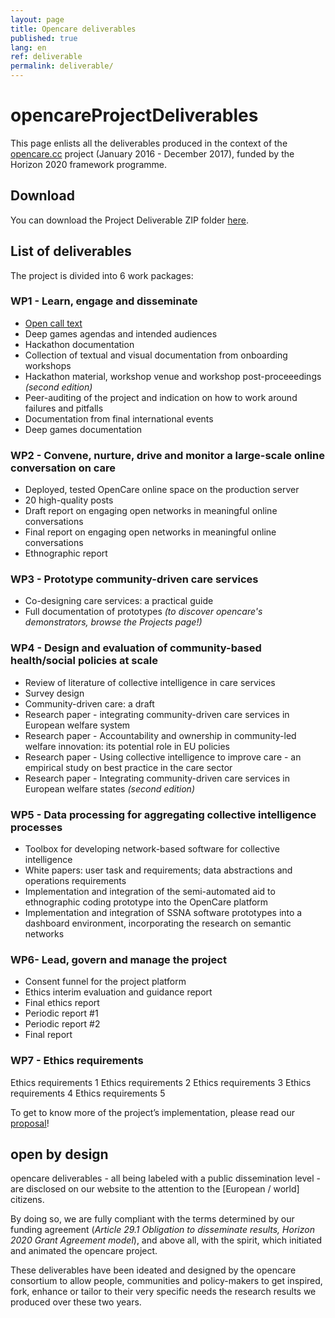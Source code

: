 ```yaml
---
layout: page
title: Opencare deliverables
published: true
lang: en
ref: deliverable
permalink: deliverable/
---
```


# opencareProjectDeliverables


This page enlists all the deliverables produced in the context of the [opencare.cc](http://opencare.cc/) project (January 2016 - December 2017), funded by the Horizon 2020 framework programme.

## Download

You can download the Project Deliverable ZIP folder [ here](https://github.com/opencarecc/opencareProjectDeliverables/archive/master.zip).

## List of deliverables

The project is divided into 6 work packages:

### WP1 - Learn, engage and disseminate

- [Open call text
](https://github.com/opencarecc/opencareProjectDeliverables/blob/master/WP1/D1.3_opencalltext.pdf)
- Deep games agendas and intended audiences
- Hackathon documentation
- Collection of textual and visual documentation from onboarding workshops
- Hackathon material, workshop venue and workshop post-proceeedings *(second edition)*
- Peer-auditing of the project and indication on how to work around failures and pitfalls
- Documentation from final international events
- Deep games documentation


### WP2	- Convene, nurture, drive and monitor a large-scale online conversation on care
- Deployed, tested OpenCare online space on the production server
- 20 high-quality posts
- Draft report on engaging open networks in meaningful online conversations
- Final report on engaging open networks in meaningful online conversations
- Ethnographic report

### WP3 - Prototype community-driven care services
- Co-designing care services: a practical guide
- Full documentation of prototypes *(to discover opencare's demonstrators, browse the Projects page!)*

### WP4 - Design and evaluation of community-based health/social policies at scale
- Review of literature of collective intelligence in care services
- Survey design
- Community-driven care: a draft
- Research paper - integrating community-driven care services in European welfare system
- Research paper - Accountability and ownership in community-led welfare innovation: its potential role in EU policies
- Research paper - Using collective intelligence to improve care - an empirical study on best practice in the care sector
- Research paper - Integrating community-driven care services in European welfare states *(second edition)*

### WP5 - Data processing for aggregating collective intelligence processes
- Toolbox for developing  network-based software for collective intelligence
- White papers: user task and requirements; data abstractions and operations requirements
- Implementation and integration of the semi-automated aid to ethnographic coding prototype into the OpenCare platform
- Implementation and integration of SSNA software prototypes into a dashboard environment, incorporating the research on semantic networks

### WP6- Lead, govern and manage the project
- Consent funnel for the project platform
- Ethics interim evaluation and guidance report
- Final ethics report
- Periodic report #1
- Periodic report #2
- Final report

### WP7 - Ethics requirements
Ethics requirements 1
Ethics requirements 2
Ethics requirements 3
Ethics requirements 4
Ethics requirements 5

To get to know more of the project’s implementation, please read our [proposal](https://drive.google.com/open?id=0BxnwAmGNB9t9NVRtZUlZZGRtUW8)!

## open by design

opencare deliverables - all being labeled with a public dissemination level - are disclosed on our website to the attention to the [European / world] citizens.

By doing so, we are fully compliant with the terms determined by our funding agreement (*Article 29.1 Obligation to disseminate results, Horizon 2020 Grant Agreement model*), and above all, with the spirit, which initiated and animated the opencare project.

These deliverables have been ideated and designed by the opencare consortium to allow people, communities and policy-makers to get inspired, fork, enhance or tailor to their very specific needs the research results we produced over these two years.
